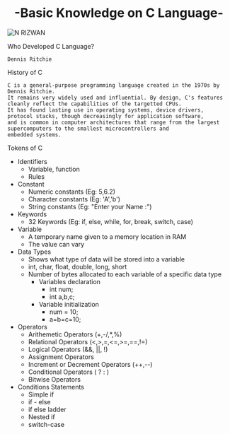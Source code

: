 <h1 align="center">-Basic Knowledge on C Language-</h1>



![N RIZWAN](https://user-images.githubusercontent.com/56226566/162879361-1a21283a-9795-4c39-82bb-3c60d43f8e23.png)


Who Developed C Language?

```Dennis Ritchie``` 

History of C
```
C is a general-purpose programming language created in the 1970s by Dennis Ritchie.
It remains very widely used and influential. By design, C's features cleanly reflect the capabilities of the targetted CPUs.
It has found lasting use in operating systems, device drivers, protocol stacks, though decreasingly for application software,
and is common in computer architectures that range from the largest supercomputers to the smallest microcontrollers and
embedded systems.
```

Tokens of C
 - Identifiers 
    - Variable, function
    - Rules
 - Constant 
    - Numeric constants (Eg: 5,6.2)
    - Character constants (Eg: 'A','b')
    - String constants (Eg: "Enter your Name :")
 - Keywords 
    - 32 Keywords (Eg: if, else, while, for, break, switch, case)
 - Variable 
    - A temporary name given to a memory location in RAM
    - The value can vary
 - Data Types
    - Shows what type of data will be stored into a variable
    - int, char, float, double, long, short
    - Number of bytes allocated to each variable of a specific data type
      - Variables declaration
        - int num;
        - int a,b,c;
      - Variable initialization
        - num = 10;
        - a=b=c=10;
 - Operators
    - Arithemetic Operators (+,-/,*,%)
    - Relational Operators (<,>,=,<=,>=,==,!=)
    - Logical Operators (&&, ||, !)
    - Assignment Operators 
    - Increment or Decrement Operators (++,--)
    - Conditional Operators ( ? : )
    - Bitwise Operators 
 - Conditions Statements
    - Simple if
    - if - else
    - if else ladder
    - Nested if
    - switch-case
    
    
